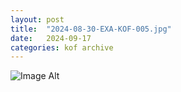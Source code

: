 ```yaml
---
layout:	post
title:	"2024-08-30-EXA-KOF-005.jpg"
date:	2024-09-17
categories:	kof archive
---
```


![Image Alt](https://k0f.github.io/assets/2024-08-30-EXA-KOF-005.jpg)